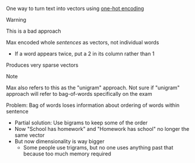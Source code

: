 One way to turn text into vectors using [one-hot encoding](../Feature%20Engineering/One%20Hot%20Encoding.md)

> [!warning]
> This is a bad approach

Max encoded whole *sentences* as vectors, not individual words
- If a word appears twice, put a 2 in its column rather than 1

Produces very sparse vectors

> [!note]
> Max also refers to this as the "unigram" approach. Not sure if "unigram" approach will refer to bag-of-words specifically on the exam

Problem: Bag of words loses information about ordering of words within sentence
- Partial solution: Use bigrams to keep some of the order
- Now "School has homework" and "Homework has school" no longer the same vector
- But now dimensionality is way bigger
	- Some people use trigrams, but no one uses anything past that because too much memory required

